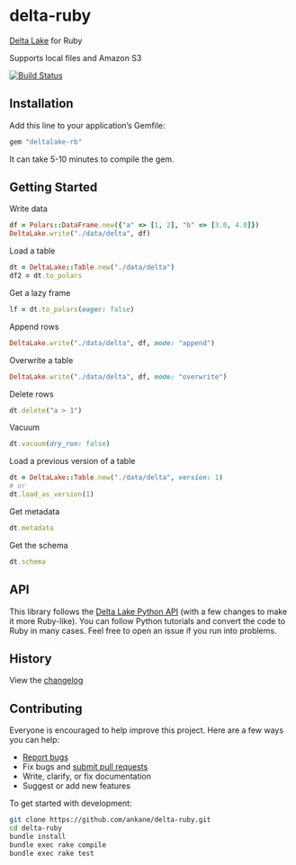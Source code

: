 # delta-ruby

[Delta Lake](https://delta.io/) for Ruby

Supports local files and Amazon S3

[![Build Status](https://github.com/ankane/delta-ruby/actions/workflows/build.yml/badge.svg)](https://github.com/ankane/delta-ruby/actions)

## Installation

Add this line to your application’s Gemfile:

```ruby
gem "deltalake-rb"
```

It can take 5-10 minutes to compile the gem.

## Getting Started

Write data

```ruby
df = Polars::DataFrame.new({"a" => [1, 2], "b" => [3.0, 4.0]})
DeltaLake.write("./data/delta", df)
```

Load a table

```ruby
dt = DeltaLake::Table.new("./data/delta")
df2 = dt.to_polars
```

Get a lazy frame

```ruby
lf = dt.to_polars(eager: false)
```

Append rows

```ruby
DeltaLake.write("./data/delta", df, mode: "append")
```

Overwrite a table

```ruby
DeltaLake.write("./data/delta", df, mode: "overwrite")
```

Delete rows

```ruby
dt.delete("a > 1")
```

Vacuum

```ruby
dt.vacuum(dry_run: false)
```

Load a previous version of a table

```ruby
dt = DeltaLake::Table.new("./data/delta", version: 1)
# or
dt.load_as_version(1)
```

Get metadata

```ruby
dt.metadata
```

Get the schema

```ruby
dt.schema
```

## API

This library follows the [Delta Lake Python API](https://delta-io.github.io/delta-rs/) (with a few changes to make it more Ruby-like). You can follow Python tutorials and convert the code to Ruby in many cases. Feel free to open an issue if you run into problems.

## History

View the [changelog](https://github.com/ankane/delta-ruby/blob/master/CHANGELOG.md)

## Contributing

Everyone is encouraged to help improve this project. Here are a few ways you can help:

- [Report bugs](https://github.com/ankane/delta-ruby/issues)
- Fix bugs and [submit pull requests](https://github.com/ankane/delta-ruby/pulls)
- Write, clarify, or fix documentation
- Suggest or add new features

To get started with development:

```sh
git clone https://github.com/ankane/delta-ruby.git
cd delta-ruby
bundle install
bundle exec rake compile
bundle exec rake test
```
